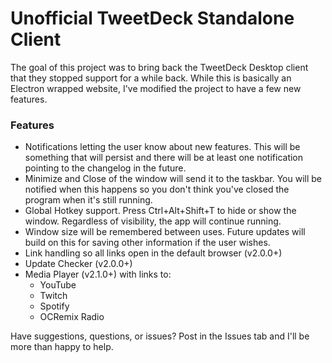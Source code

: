 <h1>Unofficial TweetDeck Standalone Client</h1>
<p>The goal of this project was to bring back the TweetDeck Desktop client that they stopped support for a while back. While this is basically an Electron wrapped website, I've modified the project to have a few new features.</p>
<h3>Features</h3>
<ul>
  <li>Notifications letting the user know about new features. This will be something that will persist and there will be at least one notification pointing to the changelog in the future.</li>
  <li>Minimize and Close of the window will send it to the taskbar. You will be notified when this happens so you don't think you've closed the program when it's still running.</li>
  <li>Global Hotkey support. Press Ctrl+Alt+Shift+T to hide or show the window. Regardless of visibility, the app will continue running.</li>
  <li>Window size will be remembered between uses. Future updates will build on this for saving other information if the user wishes.</li>
  <li>Link handling so all links open in the default browser (v2.0.0+)</li>
  <li>Update Checker (v2.0.0+)</li>
  <li>Media Player (v2.1.0+) with links to:
    <ul>
      <li>YouTube</li>
      <li>Twitch</li>
      <li>Spotify</li>
      <li>OCRemix Radio</li>
    </ul>
  </li>
</ul>
<p>Have suggestions, questions, or issues? Post in the Issues tab and I'll be more than happy to help.</p>
